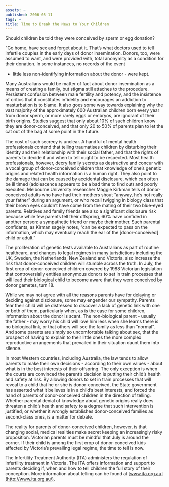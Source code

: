 ```yaml
---
assets: ~
published: 2006-05-11
tags: ~
title: Time to Break the News to Your Children
---
```

Should children be told they were conceived by sperm or egg donation?

"Go home, have sex and forget about it. That’s what doctors used to tell
infertile couples in the early days of donor insemination. Donors, too,
were assumed to want, and were provided with, total anonymity as a
condition for their donation. In some instances, no records of the event
- little less non-identifying information about the donor - were kept.

Many Australians would be matter of fact about donor insemination as a
means of creating a family, but stigma still attaches to the procedure.
Persistent confusion between male fertility and potency, and the
insistence of critics that it constitutes infidelity and encourages an
addiction to masturbation is to blame. It also goes some way towards
explaining why the vast majority of the approximately 600 Australian
children born every year from donor sperm, or more rarely eggs or
embryos, are ignorant of their birth origins. Studies suggest that only
about 10% of such children know they are donor-conceived, and that only
20 to 50% of parents plan to let the cat out of the bag at some point in
the future.

The cost of such secrecy is unclear. A handful of mental health
professionals contend that telling traumatises children by disturbing
their identity and their relationship with their social father, and that
the rights of parents to decide if and when to tell ought to be
respected. Most health professionals, however, decry family secrets as
destructive and concur with a vocal group of donor-conceived children
that knowledge of one’s genetic origins and related health information
is a human right. They also point to the damage that can be caused by
accidental disclosure, which can often be ill timed (adolescence appears
to be a bad time to find out) and poorly executed. Melbourne University
researcher Maggie Kirkman tells of donor-conceived adults who have had
their mothers shout “anyway, he’s not really your father” during an
argument, or who recall twigging in biology class that their brown eyes
couldn’t have come from the mating of their two blue-eyed parents.
Relatives and family friends are also a significant disclosure risk
because while few parents tell their offspring, 60% have confided in
another person: a sympathetic friend or maybe their mother. Such
parental confidants, as Kirman sagely notes, “can be expected to pass on
the information, which may eventually reach the ear of the
[donor-conceived] child or adult.”

The proliferation of genetic tests available to Australians as part of
routine healthcare, and changes to legal regimes in many jurisdictions
including the UK, Sweden, the Netherlands, New Zealand and Victoria,
also increase the risk that donor-conceived children will stumble across
the truth. In July, the first crop of donor-conceived children covered
by 1988 Victorian legislation that controversially entitles anonymous
donors to set in train processes that will lead their biological child
to become aware that they were conceived by donor gametes, turn 18.

While we may not agree with all the reasons parents have for delaying or
deciding against disclosure, some may engender our sympathy. Parents
fear their child will be distressed to discover a lack of genetic link
with one or both of them, particularly when, as is the case for some
children, information about the donor is scant. The non-biological
parent - usually the father - may worry his child will love him less
when she learns there is no biological link, or that others will see the
family as less than “normal”. And some parents are simply so
uncomfortable talking about sex, that the prospect of having to explain
to their little ones the more complex reproductive arrangements that
prevailed in their situation daunt them into silence.

In most Western countries, including Australia, the law tends to allow
parents to make their own decisions - according to their own values -
about what is in the best interests of their offspring. The only
exception is when the courts are convinced the parent’s decision is
putting their child’s health and safety at risk. By allowing donors to
set in train processes that will reveal to a child that he or she is
donor-conceived, the State government has asserted what it believes is
in a child’s best interests, and forced the hand of parents of
donor-conceived children in the direction of telling. Whether parental
denial of knowledge about genetic origins really does threaten a child’s
health and safety to a degree that such intervention is justified, or
whether it wrongly establishes donor-conceived families as second-class
ones, is a matter for debate.

The reality for parents of donor-conceived children, however, is that
changing social, medical realities make secret keeping an increasingly
risky proposition. Victorian parents must be mindful that July is around
the corner. If their child is among the first crop of donor-conceived
kids affected by Victoria’s prevailing legal regime, the time to tell is
now.

The Infertility Treatment Authority (ITA) administers the regulation of
infertility treatment in Victoria. The ITA offers information and
support to parents deciding if, when and how to tell children the full
story of their conception. More information about telling can be found
at [www.ita.org.au](http://www.ita.org.au/).